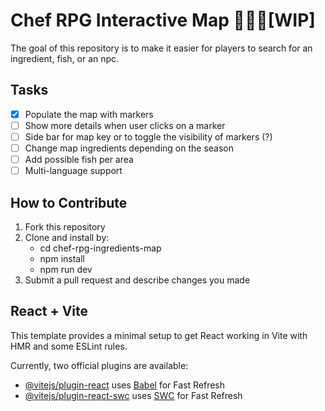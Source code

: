 # Chef RPG Interactive Map 👨‍🍳🚧[WIP]

The goal of this repository is to make it easier for players to search for an ingredient, fish, or an npc.
## Tasks
- [x] Populate the map with markers
- [ ] Show more details when user clicks on a marker
- [ ] Side bar for map key or to toggle the visibility of markers (?)
- [ ] Change map ingredients depending on the season
- [ ] Add possible fish per area
- [ ] Multi-language support

## How to Contribute
 1. Fork this repository
 2. Clone and install by:
     * cd chef-rpg-ingredients-map
     * npm install
     * npm run dev
 3. Submit a pull request and describe changes you made

## React + Vite

This template provides a minimal setup to get React working in Vite with HMR and some ESLint rules.

Currently, two official plugins are available:

- [@vitejs/plugin-react](https://github.com/vitejs/vite-plugin-react/blob/main/packages/plugin-react/README.md) uses [Babel](https://babeljs.io/) for Fast Refresh
- [@vitejs/plugin-react-swc](https://github.com/vitejs/vite-plugin-react-swc) uses [SWC](https://swc.rs/) for Fast Refresh
